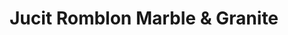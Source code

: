 ---
title: "Jucit Romblon Marble & Granite"
url: /pasig/jucit-romblon-marble-und-granite/
shop: Eisenwaren
---